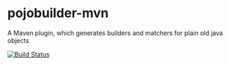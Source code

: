 # pojobuilder-mvn
A Maven plugin, which generates builders and matchers for plain old java objects

[![Build Status](https://travis-ci.org/FlexTradeUKLtd/pojobuilder-mvn.svg?branch=master)](https://travis-ci.org/FlexTradeUKLtd/pojobuilder-mvn)
